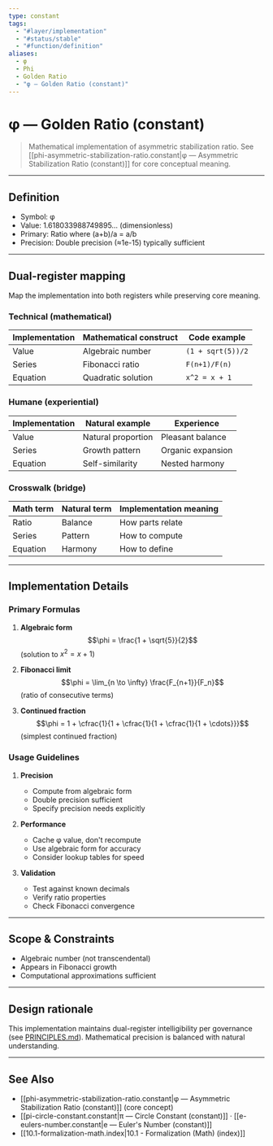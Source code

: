```yaml
---
type: constant
tags:
  - "#layer/implementation"
  - "#status/stable"
  - "#function/definition"
aliases:
  - φ
  - Phi
  - Golden Ratio
  - "φ — Golden Ratio (constant)"
---
```


# φ — Golden Ratio (constant)

> Mathematical implementation of asymmetric stabilization ratio.
> See [[phi-asymmetric-stabilization-ratio.constant\|φ — Asymmetric Stabilization Ratio (constant)]] for core conceptual meaning.

---

## Definition

- Symbol: φ
- Value: 1.618033988749895... (dimensionless)
- Primary: Ratio where (a+b)/a = a/b
- Precision: Double precision (≈1e-15) typically sufficient

---

## Dual‑register mapping

Map the implementation into both registers while preserving core meaning.

### Technical (mathematical)

| Implementation | Mathematical construct | Code example |
|----------------|----------------------|--------------|
| Value | Algebraic number | `(1 + sqrt(5))/2` |
| Series | Fibonacci ratio | `F(n+1)/F(n)` |
| Equation | Quadratic solution | `x^2 = x + 1` |

### Humane (experiential)

| Implementation | Natural example | Experience |
|----------------|----------------|------------|
| Value | Natural proportion | Pleasant balance |
| Series | Growth pattern | Organic expansion |
| Equation | Self-similarity | Nested harmony |

### Crosswalk (bridge)

| Math term | Natural term | Implementation meaning |
|-----------|-------------|----------------------|
| Ratio | Balance | How parts relate |
| Series | Pattern | How to compute |
| Equation | Harmony | How to define |

---

## Implementation Details

### Primary Formulas

1. **Algebraic form**
   $$\phi = \frac{1 + \sqrt{5}}{2}$$
   (solution to $x^2 = x + 1$)

2. **Fibonacci limit**
   $$\phi = \lim_{n \to \infty} \frac{F_{n+1}}{F_n}$$
   (ratio of consecutive terms)

3. **Continued fraction**
   $$\phi = 1 + \cfrac{1}{1 + \cfrac{1}{1 + \cfrac{1}{1 + \cdots}}}$$
   (simplest continued fraction)

### Usage Guidelines

1. **Precision**
   - Compute from algebraic form
   - Double precision sufficient
   - Specify precision needs explicitly

2. **Performance**
   - Cache φ value, don't recompute
   - Use algebraic form for accuracy
   - Consider lookup tables for speed

3. **Validation**
   - Test against known decimals
   - Verify ratio properties
   - Check Fibonacci convergence

---

## Scope & Constraints

- Algebraic number (not transcendental)
- Appears in Fibonacci growth
- Computational approximations sufficient

---

## Design rationale

This implementation maintains dual-register intelligibility per governance (see [PRINCIPLES.md](../../../../../PRINCIPLES.md)). Mathematical precision is balanced with natural understanding.

---

## See Also

- [[phi-asymmetric-stabilization-ratio.constant\|φ — Asymmetric Stabilization Ratio (constant)]] (core concept)
- [[pi-circle-constant.constant\|π — Circle Constant (constant)]] · [[e-eulers-number.constant\|e — Euler's Number (constant)]]
- [[10.1-formalization-math.index\|10.1 - Formalization (Math) (index)]]
